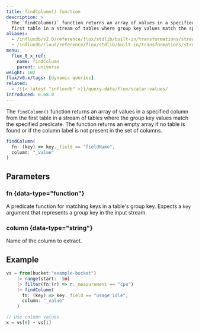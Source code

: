 ```yaml
---
title: findColumn() function
description: >
  The `findColumn()` function returns an array of values in a specified column from the
  first table in a stream of tables where group key values match the specified predicate.
aliases:
  - /influxdb/v2.0/reference/flux/stdlib/built-in/transformations/stream-table/findcolumn/
  - /influxdb/cloud/reference/flux/stdlib/built-in/transformations/stream-table/findcolumn/
menu:
  flux_0_x_ref:
    name: findColumn
    parent: universe
weight: 102
flux/v0.x/tags: [dynamic queries]
related:
  - /{{< latest "influxdb" >}}/query-data/flux/scalar-values/
introduced: 0.68.0
---
```


The `findColumn()` function returns an array of values in a specified column from the
first table in a stream of tables where the group key values match the specified predicate.
The function returns an empty array if no table is found or if the column label
is not present in the set of columns.

```js
findColumn(
  fn: (key) => key._field == "fieldName",
  column: "_value"
)
```

## Parameters

### fn {data-type="function"}
A predicate function for matching keys in a table's group key.
Expects a `key` argument that represents a group key in the input stream.

### column {data-type="string"}
Name of the column to extract.

## Example
```js
vs = from(bucket:"example-bucket")
    |> range(start: -5m)
    |> filter(fn:(r) => r._measurement == "cpu")
    |> findColumn(
      fn: (key) => key._field == "usage_idle",
      column: "_value"
    )

// Use column values
x = vs[0] + vs[1]
```
